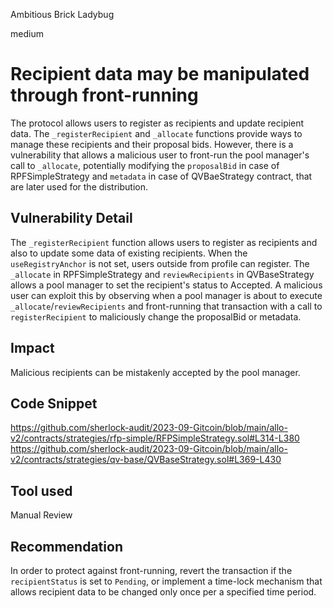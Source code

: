 Ambitious Brick Ladybug

medium

# Recipient data may be manipulated through front-running
The protocol allows users to register as recipients and update recipient data. The `_registerRecipient` and `_allocate` functions provide ways to manage these recipients and their proposal bids. However, there is a vulnerability that allows a malicious user to front-run the pool manager's call to `_allocate`, potentially modifying the `proposalBid` in case of RPFSimpleStrategy and `metadata` in case of QVBaeStrategy contract, that are later used for the distribution.

## Vulnerability Detail
The `_registerRecipient` function allows users to register as recipients and also to update some data of existing recipients. When the `useRegistryAnchor` is not set, users outside from profile can register. The `_allocate` in RPFSimpleStrategy and `reviewRecipients` in QVBaseStrategy allows a pool manager to set the recipient's status to Accepted. 
A malicious user can exploit this by observing when a pool manager is about to execute `_allocate`/`reviewRecipients` and front-running that transaction with a call to `registerRecipient` to maliciously change the proposalBid or metadata. 

## Impact
Malicious recipients can be mistakenly accepted by the pool manager.

## Code Snippet
https://github.com/sherlock-audit/2023-09-Gitcoin/blob/main/allo-v2/contracts/strategies/rfp-simple/RFPSimpleStrategy.sol#L314-L380
https://github.com/sherlock-audit/2023-09-Gitcoin/blob/main/allo-v2/contracts/strategies/qv-base/QVBaseStrategy.sol#L369-L430
## Tool used

Manual Review

## Recommendation
In order to protect against front-running, revert the transaction if the `recipientStatus` is set to `Pending`, or implement a time-lock mechanism that allows recipient data to be changed only once per a specified time period.